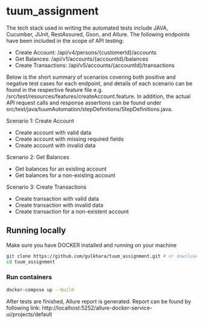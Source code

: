 # tuum_assignment

The tech stack used in writing the automated tests include JAVA, Cucumber, JUnit, RestAssured, Gson, and Allure. 
The following endpoints have been included in the scope of API testing:

- Create Account: /api/v4/persons/{customerId}/accounts
- Get Balances: /api/v1/accounts/{accountId}/balances
- Create Transactions: /api/v5/accounts/{accountId}/transactions 

Below is the short summary of scenarios covering both positive and negative test cases for each endpoint, and details of each scenario 
can be found in the respective feature file e.g. /src/test/resources/features/createAccount.feature. In addition, the actual API request calls 
and response assertions can be found under src/test/java/tuumAutomation/stepDefinitions/StepDefinitions.java.

Scenario 1: Create Account
- Create account with valid data
- Create account with missing required fields
- Create account with invalid data

Scenario 2: Get Balances
- Get balances for an existing account
- Get balances for a non-existing account

Scenario 3: Create Transactions
- Create transaction with valid data
- Create transaction with invalid data
- Create transaction for a non-existent account

## Running locally

Make sure you have DOCKER installed and running on your machine

```sh
git clone https://github.com/gulkhara/tuum_assignment.git # or download zip from github and unzip
cd tuum_assignment
```

### Run containers

```sh
docker-compose up --build
```
After tests are finished, Allure report is generated. Report can be found by following link:
http://localhost:5252/allure-docker-service-ui/projects/default
